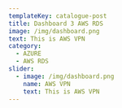 ```yaml
---
templateKey: catalogue-post
title: Dashboard 3 AWS RDS
image: /img/dashboard.png
text: This is AWS VPN
category: 
  - AZURE
  - AWS RDS
slider:
  - image: /img/dashboard.png
    name: AWS VPN
    text: This is AWS VPN
---
```

